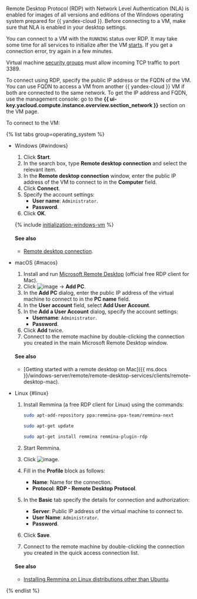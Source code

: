Remote Desktop Protocol (RDP) with Network Level Authentication (NLA) is enabled for images of all versions and editions of the Windows operating system prepared for {{ yandex-cloud }}. Before connecting to a VM, make sure that NLA is enabled in your desktop settings.

You can connect to a VM with the `RUNNING` status over RDP. It may take some time for all services to initialize after the VM [starts](../compute/operations/vm-control/vm-stop-and-start.md#start). If you get a connection error, try again in a few minutes.

Virtual machine [security groups](../vpc/concepts/security-groups.md) must allow incoming TCP traffic to port 3389.

To connect using RDP, specify the public IP address or the FQDN of the VM. You can use FQDN to access a VM from another {{ yandex-cloud }} VM if both are connected to the same network. To get the IP address and FQDN, use the management console: go to the **{{ ui-key.yacloud.compute.instance.overview.section_network }}** section on the VM page.

To connect to the VM:

{% list tabs group=operating_system %}

- Windows {#windows}

  1. Click **Start**.
  1. In the search box, type **Remote desktop connection** and select the relevant item.
  1. In the **Remote desktop connection** window, enter the public IP address of the VM to connect to in the **Computer** field.
  1. Click **Connect**.
  1. Specify the account settings:
     * **User name**: `Administrator`.
     * **Password**.
  1. Click **OK**.

  {% include [initialization-windows-vm](initialization-windows-vm.md) %}

  #### See also

  * [Remote desktop connection](https://support.microsoft.com/en-us/windows/how-to-use-remote-desktop-5fe128d5-8fb1-7a23-3b8a-41e636865e8c).

- macOS {#macos}

  1. Install and run [Microsoft Remote Desktop](https://itunes.apple.com/ru/app/microsoft-remote-desktop/id1295203466) (official free RDP client for Mac).
  1. Click ![image](../_assets/plus.svg) → **Add PC**.
  1. In the **Add PC** dialog, enter the public IP address of the virtual machine to connect to in the **PC name** field.
  1. In the **User account** field, select **Add User Account**.
  1. In the **Add a User Account** dialog, specify the account settings:
     * **Username**: `Administrator`.
     * **Password**.
  1. Click **Add** twice.
  1. Connect to the remote machine by double-clicking the connection you created in the main Microsoft Remote Desktop window.

  #### See also

  * [Getting started with a remote desktop on Mac]({{ ms.docs }}/windows-server/remote/remote-desktop-services/clients/remote-desktop-mac).

- Linux {#linux}

  1. Install Remmina (a free RDP client for Linux) using the commands:

     ```bash
     sudo apt-add-repository ppa:remmina-ppa-team/remmina-next
     ```

     ```bash
     sudo apt-get update
     ```

     ```bash
     sudo apt-get install remmina remmina-plugin-rdp
     ```

  1. Start Remmina.
  1. Click ![image](../_assets/plus.svg).
  1. Fill in the **Profile** block as follows:
     * **Name**: Name for the connection.
     * **Protocol**: **RDP - Remote Desktop Protocol**.
  1. In the **Basic** tab specify the details for connection and authorization:
     * **Server**: Public IP address of the virtual machine to connect to.
     * **User Name**: `Administrator`.
     * **Password**.
  1. Click **Save**.
  1. Connect to the remote machine by double-clicking the connection you created in the quick access connection list.

  #### See also

  * [Installing Remmina on Linux distributions other than Ubuntu](https://remmina.org/how-to-install-remmina/).

{% endlist %}
